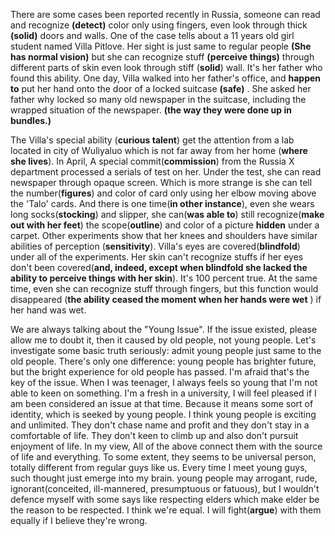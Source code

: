There are some cases been reported recently in Russia, someone can read and recognize **(detect)** color only using fingers, even look through thick **(solid)** doors and walls. One of the case tells about a 11 years old girl student named Villa Pitlove. Her sight is just same to regular people **(She has normal vision)** but she can recognize stuff **(perceive things)** through different parts of skin even look through stiff (**solid**) wall. It's her father who found this ability. One day, Villa walked into her father's office, and **happen to** put her hand onto the door of a locked suitcase **(safe)** . She asked her father why locked so many old newspaper in the suitcase, including the wrapped situation of the newspaper. **(the way they were done up in bundles.)**

The Villa's special ability (**curious talent**) get the attention from a lab located in city of Wuliyaluo which is not far away from her home (**where she lives**). In April, A special commit(**commission**) from the Russia X department processed a serials of test on her. Under the test, she can read newspaper through opaque screen. Which is more strange is she can tell the number(**figures**) and color of card only using her elbow moving above the 'Talo' cards. And there is one time(**in other instance**), even she wears long socks(**stocking**) and slipper, she can(**was able to**) still recognize(**make out with her feet**) the scope(**outline**) and color of a picture **hidden** under a carpet. Other experiments show that her knees and shoulders have similar abilities of perception (**sensitivity**). Villa's eyes are covered(**blindfold**) under all of the experiments. Her skin can't recognize stuffs if her eyes don't been covered(**and, indeed, except when blindfold she lacked the ability to perceive things with her skin**). It's 100 percent true. At the same time, even she can recognize stuff through fingers, but this function would disappeared (**the ability ceased the moment when her hands were wet** ) if her hand was wet.




We are always talking about the "Young Issue". If the issue existed, please allow me to doubt it, then it caused by old people, not young people. Let's investigate some basic truth seriously: admit young people just same to the old people. There's only one difference: young people has brighter future, but the bright experience for old people has passed. I'm afraid that's the key of the issue. 
When I was teenager, I always feels so young that I'm not able to keen on something. I'm a fresh in a university, I will feel pleased if I am been considered  an issue at that time. Because it means some sort of identity, which is seeked by young people. 
I think young people is exciting and unlimited. They don't chase name and profit and they don't stay in a comfortable of life. They don't keen to climb up and also don't pursuit enjoyment of life. In my view, All of the above connect them with the source of life and everything. To some extent, they seems to be universal person, totally different from regular guys like us. Every time I meet young guys, such thought just emerge into my brain. young people may arrogant, rude, ignorant(conceited, ill-mannered, presumptuous or fatuous), but I wouldn't defence myself with some says like respecting elders which make elder be the reason to be respected. I think we're equal. I will fight(**argue**) with them equally if I believe they're wrong. 


